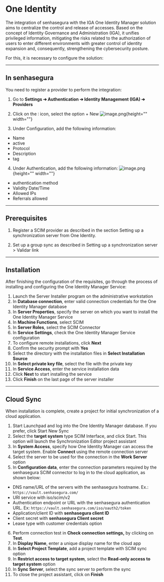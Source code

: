 # One Identity

The integration of senhasegura with the IGA One Identity Manager solution aims to centralize the control and release of accesses. Based on the concept of Identity Governance and Administration (IGA), it unifies privileged information, mitigating the risks related to the authorization of users to enter different environments with greater control of identity expansion and, consequently, strengthening the cybersecurity posture.

For this, it is necessary to configure the solution:

---
## In senhasegura

You need to register a provider to perform the integration:

1. Go to **Settings ➔ Authentication ➔ Identity Management (IGA) ➔ Providers**
2. Click on the `⁝` icon, select the option + New
![image.png](https://cdn.document360.io/5a1d58df-64ce-42a2-8b23-688477d32f33/Images/Documentation/image-NIES60G7.png){height="" width=""}


3. Under Configuration, add the following information:
- Name
- active
- Protocol
- Description
- tag
4. Under Authentication, add the following information:
![image.png](https://cdn.document360.io/5a1d58df-64ce-42a2-8b23-688477d32f33/Images/Documentation/image-2H8M95BU.png){height="" width=""}


- authentication method
- Validity Date/Time
- Allowed IPs
- Referrals allowed

---
## Prerequisites

1. Register a SCIM provider as described in the section Setting up a synchronization server from One Identity.

2. Set up a group sync as described in Setting up a synchronization server > Validar link

---
## Installation

After finishing the configuration of the requisites, go through the process of installing and configuring the One Identity Manager Service:

1. Launch the Server Installer program on the administrative workstation
2. In **Database connection**, enter valid connection credentials for the One Identity Manager database
3. In **Server Properties**, specify the server on which you want to install the One Identity Manager Service
4. In **Machine Functions**, select SCIM
5. In **Server Roles**, select the SCIM Connector
6. In **Service Settings**, check the One Identity Manager Service configuration
7. To configure remote installations, click **Next**
8. Confirm the security prompt with **Yes**
9. Select the directory with the installation files in **Select Installation Source**
10. In **Select private key file**, select the file with the private key
11. In **Service Access**, enter the service installation data
12. Click **Next** to start installing the service
13. Click **Finish** on the last page of the server installer

---
## Cloud Sync

When installation is complete, create a project for initial synchronization of a cloud application.

1. Start Launchpad and log into the One Identity Manager database. If you prefer, click Start New Sync
2. Select the **target system** type SCIM Interface, and click Start.
This option will launch the Synchronization Editor project assistant
3. In **System Access**, specify how One Identity Manager can access the target system. Enable **Connect** using the remote connection server
4. Select the server to be used for the connection in the **Work Server** option
5. In **Configuration data**, enter the connection parameters required by the senhasegura SCIM connector to log in to the cloud application, as shown below:
- DNS name/URL of the servers with the senhasegura hostname.
Ex.: `https://vault.senhasegura.com/`
- URI service with iso/scim/v2
- Authentication endpoint or URL with the senhasegura authentication URL. 
Ex: `https://vault.senhasegura.com/iso/oauth2/token`
- Application/client ID with **senhasegura client ID**
- Client secret with **senhasegura Client secret**
- Lease type with customer credentials option
6. Perform connection test in **Check connection settings,** by clicking on **Test**.
7. In **Display Name**, enter a unique display name for the cloud app
8. In **Select Project Template**, add a project template with SCIM sync option
9. In **Restrict access to target system**, select the **Read-only access to target system** option
10. In **Sync Server**, select the sync server to perform the sync
11. To close the project assistant, click on **Finish**
